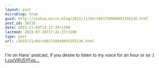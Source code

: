 ```yaml
---
layout: post
microblog: true
guid: http://joshua.micro.blog/2015/11/04/t661728948091355136.html
post_id: 36735
date: 2015-11-04T13:17:30+1100
lastmod: 2019-07-30T17:41:27+1100
type: post
url: /2015/11/04/t661728948091355136.html
---
```

I'm on Hans' podcast, if you desire to listen to my voice for an hour or so :) [t.co/VlPJ5YFyp...](https://t.co/VlPJ5YFypc)
